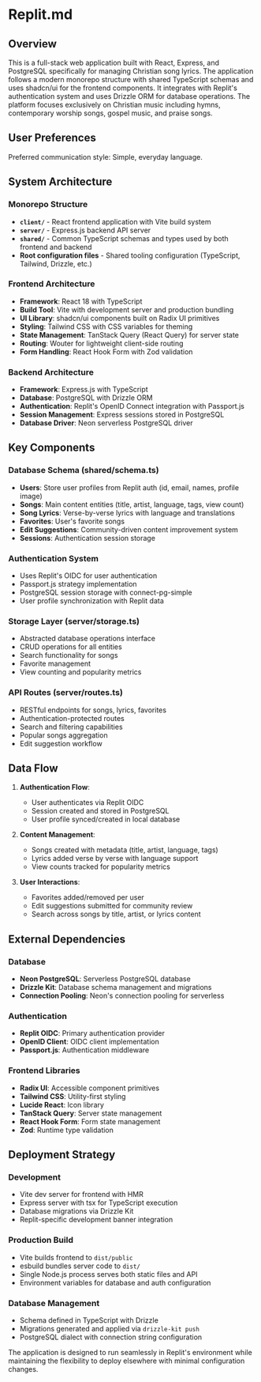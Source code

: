 # Replit.md

## Overview

This is a full-stack web application built with React, Express, and PostgreSQL specifically for managing Christian song lyrics. The application follows a modern monorepo structure with shared TypeScript schemas and uses shadcn/ui for the frontend components. It integrates with Replit's authentication system and uses Drizzle ORM for database operations. The platform focuses exclusively on Christian music including hymns, contemporary worship songs, gospel music, and praise songs.

## User Preferences

Preferred communication style: Simple, everyday language.

## System Architecture

### Monorepo Structure
- **`client/`** - React frontend application with Vite build system
- **`server/`** - Express.js backend API server
- **`shared/`** - Common TypeScript schemas and types used by both frontend and backend
- **Root configuration files** - Shared tooling configuration (TypeScript, Tailwind, Drizzle, etc.)

### Frontend Architecture
- **Framework**: React 18 with TypeScript
- **Build Tool**: Vite with development server and production bundling
- **UI Library**: shadcn/ui components built on Radix UI primitives
- **Styling**: Tailwind CSS with CSS variables for theming
- **State Management**: TanStack Query (React Query) for server state
- **Routing**: Wouter for lightweight client-side routing
- **Form Handling**: React Hook Form with Zod validation

### Backend Architecture
- **Framework**: Express.js with TypeScript
- **Database**: PostgreSQL with Drizzle ORM
- **Authentication**: Replit's OpenID Connect integration with Passport.js
- **Session Management**: Express sessions stored in PostgreSQL
- **Database Driver**: Neon serverless PostgreSQL driver

## Key Components

### Database Schema (shared/schema.ts)
- **Users**: Store user profiles from Replit auth (id, email, names, profile image)
- **Songs**: Main content entities (title, artist, language, tags, view count)
- **Song Lyrics**: Verse-by-verse lyrics with language and translations
- **Favorites**: User's favorite songs
- **Edit Suggestions**: Community-driven content improvement system
- **Sessions**: Authentication session storage

### Authentication System
- Uses Replit's OIDC for user authentication
- Passport.js strategy implementation
- PostgreSQL session storage with connect-pg-simple
- User profile synchronization with Replit data

### Storage Layer (server/storage.ts)
- Abstracted database operations interface
- CRUD operations for all entities
- Search functionality for songs
- Favorite management
- View counting and popularity metrics

### API Routes (server/routes.ts)
- RESTful endpoints for songs, lyrics, favorites
- Authentication-protected routes
- Search and filtering capabilities
- Popular songs aggregation
- Edit suggestion workflow

## Data Flow

1. **Authentication Flow**:
   - User authenticates via Replit OIDC
   - Session created and stored in PostgreSQL
   - User profile synced/created in local database

2. **Content Management**:
   - Songs created with metadata (title, artist, language, tags)
   - Lyrics added verse by verse with language support
   - View counts tracked for popularity metrics

3. **User Interactions**:
   - Favorites added/removed per user
   - Edit suggestions submitted for community review
   - Search across songs by title, artist, or lyrics content

## External Dependencies

### Database
- **Neon PostgreSQL**: Serverless PostgreSQL database
- **Drizzle Kit**: Database schema management and migrations
- **Connection Pooling**: Neon's connection pooling for serverless

### Authentication
- **Replit OIDC**: Primary authentication provider
- **OpenID Client**: OIDC client implementation
- **Passport.js**: Authentication middleware

### Frontend Libraries
- **Radix UI**: Accessible component primitives
- **Tailwind CSS**: Utility-first styling
- **Lucide React**: Icon library
- **TanStack Query**: Server state management
- **React Hook Form**: Form state management
- **Zod**: Runtime type validation

## Deployment Strategy

### Development
- Vite dev server for frontend with HMR
- Express server with tsx for TypeScript execution
- Database migrations via Drizzle Kit
- Replit-specific development banner integration

### Production Build
- Vite builds frontend to `dist/public`
- esbuild bundles server code to `dist/`
- Single Node.js process serves both static files and API
- Environment variables for database and auth configuration

### Database Management
- Schema defined in TypeScript with Drizzle
- Migrations generated and applied via `drizzle-kit push`
- PostgreSQL dialect with connection string configuration

The application is designed to run seamlessly in Replit's environment while maintaining the flexibility to deploy elsewhere with minimal configuration changes.